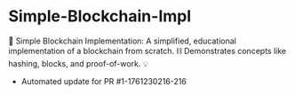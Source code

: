 # Simple-Blockchain-Impl
🔗 Simple Blockchain Implementation: A simplified, educational implementation of a blockchain from scratch. ⛓️ Demonstrates concepts like hashing, blocks, and proof-of-work. 💡


- Automated update for PR #1-1761230216-216